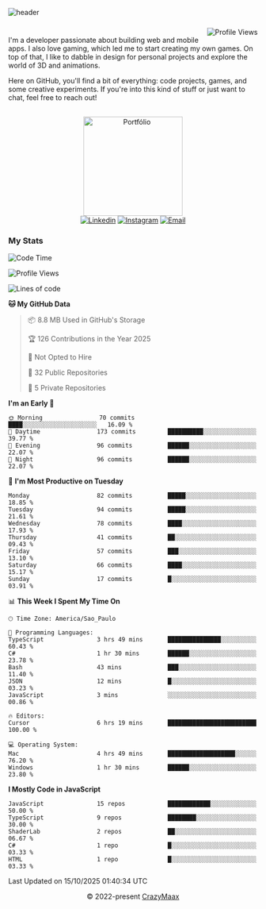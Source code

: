 ![header](https://github.com/user-attachments/assets/b00bb293-d5d2-40e2-b030-18682d9611b7)
###
<img align="right" src="https://komarev.com/ghpvc/?username=crazymaax&color=AE82CE&label=Profile+views" alt="Profile Views">

#
<div align="left">
I'm a developer passionate about building web and mobile apps. I also love gaming, which led me to start creating my own games. On top of that, I like to dabble in design for personal projects and explore the world of 3D and animations.

Here on GitHub, you'll find a bit of everything: code projects, games, and some creative experiments. If you're into this kind of stuff or just want to chat, feel free to reach out!

</div>

##

<div align="center">
  <a href="https://portfolio-max-crazymaax.vercel.app/" target="_blank"><img
      height="200em"
      src="https://github.com/user-attachments/assets/12cd41c7-5753-421f-b3d3-1623c48de6d4"
      target="_blank" alt="Portfólio"></a>
  <div align="center">
    <a href="https://www.linkedin.com/in/maxmilan/" target="_blank"><img
        src="https://img.shields.io/badge/LinkedIn-0077B5?style=for-the-badge&logo=linkedin&logoColor=white"
        target="_blank" alt="Linkedin"></a>
    <a href="https://www.instagram.com/crazy_maax/" target="_blank"><img
        src="https://img.shields.io/badge/Instagram-E4405F?style=for-the-badge&logo=instagram&logoColor=white"
        target="_blank" alt="Instagram"></a>
    <a href="mailto:oliveira.maxmilan@gmail.com" target="_blank"><img
        src="https://img.shields.io/badge/Gmail-D14836?style=for-the-badge&logo=gmail&logoColor=white"
        target="_blank" alt="Email"></a>
  </div>
</div>

### My Stats
<!--START_SECTION:waka-->
![Code Time](http://img.shields.io/badge/Code%20Time-2%2C215%20hrs%2011%20mins-blue)

![Profile Views](http://img.shields.io/badge/Profile%20Views-0-blue)

![Lines of code](https://img.shields.io/badge/From%20Hello%20World%20I%27ve%20Written-336.8%20thousand%20lines%20of%20code-blue)

**🐱 My GitHub Data** 

> 📦 8.8 MB Used in GitHub's Storage 
 > 
> 🏆 126 Contributions in the Year 2025
 > 
> 🚫 Not Opted to Hire
 > 
> 📜 32 Public Repositories 
 > 
> 🔑 5 Private Repositories 
 > 
**I'm an Early 🐤** 

```text
🌞 Morning                70 commits          ████░░░░░░░░░░░░░░░░░░░░░   16.09 % 
🌆 Daytime                173 commits         ██████████░░░░░░░░░░░░░░░   39.77 % 
🌃 Evening                96 commits          ██████░░░░░░░░░░░░░░░░░░░   22.07 % 
🌙 Night                  96 commits          ██████░░░░░░░░░░░░░░░░░░░   22.07 % 
```
📅 **I'm Most Productive on Tuesday** 

```text
Monday                   82 commits          █████░░░░░░░░░░░░░░░░░░░░   18.85 % 
Tuesday                  94 commits          █████░░░░░░░░░░░░░░░░░░░░   21.61 % 
Wednesday                78 commits          ████░░░░░░░░░░░░░░░░░░░░░   17.93 % 
Thursday                 41 commits          ██░░░░░░░░░░░░░░░░░░░░░░░   09.43 % 
Friday                   57 commits          ███░░░░░░░░░░░░░░░░░░░░░░   13.10 % 
Saturday                 66 commits          ████░░░░░░░░░░░░░░░░░░░░░   15.17 % 
Sunday                   17 commits          █░░░░░░░░░░░░░░░░░░░░░░░░   03.91 % 
```


📊 **This Week I Spent My Time On** 

```text
🕑︎ Time Zone: America/Sao_Paulo

💬 Programming Languages: 
TypeScript               3 hrs 49 mins       ███████████████░░░░░░░░░░   60.43 % 
C#                       1 hr 30 mins        ██████░░░░░░░░░░░░░░░░░░░   23.78 % 
Bash                     43 mins             ███░░░░░░░░░░░░░░░░░░░░░░   11.40 % 
JSON                     12 mins             █░░░░░░░░░░░░░░░░░░░░░░░░   03.23 % 
JavaScript               3 mins              ░░░░░░░░░░░░░░░░░░░░░░░░░   00.86 % 

🔥 Editors: 
Cursor                   6 hrs 19 mins       █████████████████████████   100.00 % 

💻 Operating System: 
Mac                      4 hrs 49 mins       ███████████████████░░░░░░   76.20 % 
Windows                  1 hr 30 mins        ██████░░░░░░░░░░░░░░░░░░░   23.80 % 
```

**I Mostly Code in JavaScript** 

```text
JavaScript               15 repos            ████████████░░░░░░░░░░░░░   50.00 % 
TypeScript               9 repos             ████████░░░░░░░░░░░░░░░░░   30.00 % 
ShaderLab                2 repos             ██░░░░░░░░░░░░░░░░░░░░░░░   06.67 % 
C#                       1 repo              █░░░░░░░░░░░░░░░░░░░░░░░░   03.33 % 
HTML                     1 repo              █░░░░░░░░░░░░░░░░░░░░░░░░   03.33 % 
```




 Last Updated on 15/10/2025 01:40:34 UTC
<!--END_SECTION:waka-->

<p align="center">&copy; 2022-present <a href="https://github.com/crazymaax404/" target="_blank">CrazyMaax</a>
